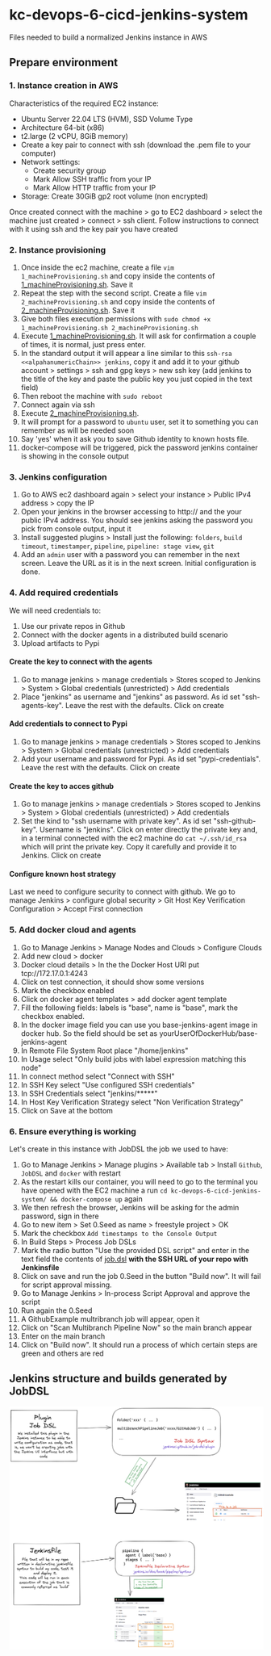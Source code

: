 # kc-devops-6-cicd-jenkins-system

Files needed to build a normalized Jenkins instance in AWS

## Prepare environment

### 1. Instance creation in AWS

Characteristics of the required EC2 instance:
- Ubuntu Server 22.04 LTS (HVM), SSD Volume Type
- Architecture 64-bit (x86)
- t2.large (2 vCPU, 8GiB memory)
- Create a key pair to connect with ssh (download the .pem file to your computer)
- Network settings:
  - Create security group
  - Mark Allow SSH traffic from your IP
  - Mark Allow HTTP traffic from your IP
- Storage: Create 30GiB gp2 root volume (non encrypted)

Once created connect with the machine > go to EC2 dashboard > select the machine just created > connect > ssh client. Follow instructions to connect with it using ssh and the key pair you have created

### 2. Instance provisioning

1. Once inside the ec2 machine, create a file `vim 1_machineProvisioning.sh` and copy inside the contents of [1_machineProvisioning.sh](./1_machineProvisioning.sh). Save it
1. Repeat the step with the second script. Create a file `vim 2_machineProvisioning.sh` and copy inside the contents of [2_machineProvisioning.sh](./2_machineProvisioning.sh). Save it
1. Give both files execution permissions with `sudo chmod +x 1_machineProvisioning.sh 2_machineProvisioning.sh`
1. Execute [1_machineProvisioning.sh](./1_machineProvisioning.sh). It will ask for confirmation a couple of times, it is normal, just press enter.
1. In the standard output it will appear a line similar to this `ssh-rsa <<alpahanumericChain>> jenkins`, copy it and add it to your github account > settings > ssh and gpg keys > new ssh key (add jenkins to the title of the key and paste the public key you just copied in the text field)
1. Then reboot the machine with `sudo reboot`
1. Connect again via ssh
1. Execute [2_machineProvisioning.sh](./2_machineProvisioning.sh). 
1. It will prompt for a password to `ubuntu` user, set it to something you can remember as will be needed soon
1. Say 'yes' when it ask you to save Github identity to known hosts file.
1. docker-compose will be triggered, pick the password jenkins container is showing in the console output

### 3. Jenkins configuration
1. Go to AWS ec2 dashboard again > select your instance > Public IPv4 address > copy the IP
1. Open your jenkins in the browser accessing to http:// and the your public IPv4 address. You should see jenkins asking the password you pick from console output, input it
1. Install suggested plugins > Install just the following: `folders`, `build timeout`, `timestamper`, `pipeline`, `pipeline: stage view`, `git`
1. Add an `admin` user with a password you can remember in the next screen. Leave the URL as it is in the next screen. Initial configuration is done.

### 4. Add required credentials
We will need credentials to:
1. Use our private repos in Github
1. Connect with the docker agents in a distributed build scenario
1. Upload artifacts to Pypi

#### Create the key to connect with the agents
1. Go to manage jenkins > manage credentials > Stores scoped to Jenkins > System > Global credentials (unrestricted) > Add credentials
1. Place "jenkins" as username and "jenkins" as password. As id set "ssh-agents-key". Leave the rest with the defaults. Click on create

#### Add credentials to connect to Pypi
1. Go to manage jenkins > manage credentials > Stores scoped to Jenkins > System > Global credentials (unrestricted) > Add credentials
1. Add your username and password for Pypi. As id set "pypi-credentials". Leave the rest with the defaults. Click on create

#### Create the key to acces github
1. Go to manage jenkins > manage credentials > Stores scoped to Jenkins > System > Global credentials (unrestricted) > Add credentials
1. Set the kind to "ssh username with private key". As id set "ssh-github-key". Username is "jenkins". Click on enter directly the private key and, in a terminal connected with the ec2 machine do `cat ~/.ssh/id_rsa` which will print the private key. Copy it carefully and provide it to Jenkins. Click on create

#### Configure known host strategy

Last we need to configure security to connect with github. We go to manage Jenkins > configure global security >  Git Host Key Verification Configuration > Accept First connection

### 5. Add docker cloud and agents
1. Go to Manage Jenkins > Manage Nodes and Clouds > Configure Clouds
1. Add new cloud > docker
1. Docker cloud details > In the the Docker Host URI put tcp://172.17.0.1:4243
1. Click on test connection, it should show some versions
1. Mark the checkbox enabled
1. Click on docker agent templates > add docker agent template
1. Fill the following fields: labels is "base", name is "base", mark the checkbox enabled.
1. In the docker image field you can use you base-jenkins-agent image in docker hub. So the field should be set as yourUserOfDockerHub/base-jenkins-agent
1. In Remote File System Root place "/home/jenkins"
1. In Usage select "Only build jobs with label expression matching this node"
1. In connect method select "Connect with SSH"
1. In SSH Key select "Use configured SSH credentials"
1. In SSH Credentials select "jenkins/*****"
1. In Host Key Verification Strategy select "Non Verification Strategy"
1. Click on Save at the bottom

### 6. Ensure everything is working

Let's create in this instance with JobDSL the job we used to have:
1. Go to Manage Jenkins > Manage plugins > Available tab > Install `Github`, `JobDSL`  and `docker` with restart
1. As the restart kills our container, you will need to go to the terminal you have opened with the EC2 machine a run `cd kc-devops-6-cicd-jenkins-system/ && docker-compose up` again
1. We then refresh the browser, Jenkins will be asking for the admin password, sign in there
1. Go to new item > Set 0.Seed as name > freestyle project > OK
1. Mark the checkbox `Add timestamps to the Console Output`
1. In Build Steps > Process Job DSLs
1. Mark the radio button "Use the provided DSL script" and enter in the text field the contents of [job.dsl](./job.dsl) **with the SSH URL of your repo with Jenkinsfile**
1. Click on save and run the job 0.Seed in the button "Build now". It will fail for script approval missing.
1. Go to Manage Jenkins > In-process Script Approval and approve the script
1. Run again the 0.Seed
1. A GithubExample multribranch job will appear, open it
1. Click on "Scan Multibranch Pipeline Now" so the main branch appear
1. Enter on the main branch
1. Click on "Build now". It should run a process of which certain steps are green and others are red

## Jenkins structure and builds generated by JobDSL
![Diagram](./Diagram.png)
